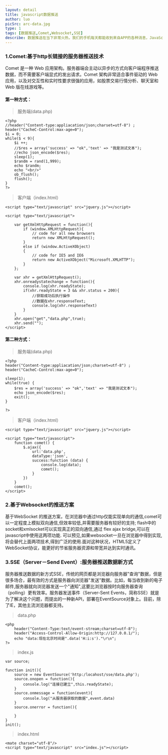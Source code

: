 ```yaml
---
layout: detail
title: javascript数据推送
author: luo
picSrc: arc-data.jpg
type: 1
tags: [数据推送,Comet,Websocket,SSE]
describe: 数据推送在当下非常火热，我们的手机每天都能收到来自APP的各种消息，JavaScript数据推送主要致力于webapp的在线推送服务，不用我们每次都像服务器去发送Ajax请求而主动从Server端推送数据到本地。
---
```


### 1.Comet:基于http长链接的服务器推送技术 ###

Comet 是一种 Web 应用架构。服务器端会主动以异步的方式向客户端程序推送数据，而不需要客户端显式的发出请求。Comet 架构非常适合事件驱动的 Web 应用，以及对交互性和实时性要求很强的应用，如股票交易行情分析、聊天室和 Web 版在线游戏等。

#### 第一种方式： ####

> 服务端(data.php)

	<?php
	//header("Content-type:appliacation/json;charset=utf-8") ;
	header("CacheC-Control:max-age=0");
	$i = 0;
	while($ < 9){
		$i ++;
		//$res = array('success' => "ok",'text' => "我是测试文本");
		//echo json_encode($res);
		sleep(1);
		$randm = rand(1,999);
		echo $randm;
		echo "<br/>"
		ob_flush();
		flush();
	}
	?>

> 客户端（index.html）

	<script type="text/javascript" src="jquery.js"></script>

	<script type="text/javascript">

		var getXmlHttpRequest = function(){
			if (window.XMLHttpRequest){
				// code for all new browsers
				return new XMLHttpRequest();
			}
			else if (window.ActiveXObject)
			{
				// code for IE5 and IE6
				return new ActiveXObject("Microsoft.XMLHTTP");
			}
		};

		var xhr = getXmlHttpRequest();
		xhr.onreadystatechange = function(){
			console.log(xhr.readyState);
			if(xhr.readyState = 3 && xhr.status = 200){
				//获取成功后执行操作
				//数据在xhr.responseText;
				console.log(xhr.responseText)
			}
		}
		xhr.open("get","data.php",true);
		xhr.send("");
	</script>

#### 第二种方式： ####

> 服务端(data.php)

	<?php
	header("Content-type:appliacation/json;charset=utf-8") ;
	header("CacheC-Control:max-age=0");

	sleep(1);
	while(true) {
		$res = array('success' => "ok",'text' => "我是测试文本");
		echo json_encode($res);	
		exit();
	}

	?>

> 客户端（index.html）

	<script type="text/javascript" src="jquery.js"></script>

	<script type="text/javascript">
		function comet() {
			$.ajax({
				url:'data.php',
				dataType:'json',
				success:function (data) {
					console.log(data);
					comet();
				}
			})
		}
		comet();
	</script>

### 2.基于Websocket的推送方案 ###

基于WebSocket 的推送方案，在浏览器中通过http仅能实现单向的通信,comet可以一定程度上模拟双向通信,但效率较低,并需要服务器有较好的支持; flash中的socket和xmlsocket可以实现真正的双向通信,通过 flex ajax bridge,可以在javascript中使用这两项功能. 可以预见,如果websocket一旦在浏览器中得到实现,将会替代上面两项技术,得到广泛的使用.面对这种状况，HTML5定义了WebSocket协议，能更好的节省服务器资源和带宽并达到实时通讯。

### 3.SSE（Server－Send Event）:服务器推送数据新方式 ###

服务器推送数据的新方式SSE，传统的网页都是浏览器向服务器"查询"数据，但是很多场合，最有效的方式是服务器向浏览器"发送"数据。比如，每当收到新的电子邮件,服务器就向浏览器发送一个"通知",这要比浏览器按时向服务器查询（polling）更有效率。服务器发送事件（Server-Sent Events，简称SSE）就是为了解决这个问题，而提出的一种新API，部署在EventSource对象上。目前，除了IE，其他主流浏览器都支持。

> data.php

	<php
		header("Content-Type:text/event-stream;charset=utf-8");
		header("Access-Control-Allow-Origin:http://127.0.0.1/");
		echo "data:现在北京时间是".data('H:i:s')."\r\n";
	?>

> index.js 

	var source;

	function init(){
		source = new EventSource('http:/locahost/sse/data.php');
		source.onopen = function(){
			console.log("连接已建立",this.readyState);
		}
		source.onmessage = function(event){
			console.log("从服务器获取的数据",event.data)
		}	
		source.onerror = function(){
			
		}
	}
	init();


> index.html

	<mate charset="utf-8"/>
	<script type="text/javascript" src="index.js"></script>